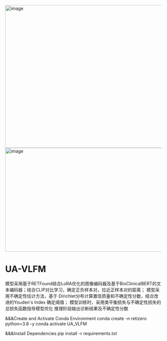 <img width="814" height="458" alt="image" src="https://github.com/user-attachments/assets/2fb2fbb9-43aa-4214-8d35-505d21b75ee1" />
<img width="813" height="333" alt="image" src="https://github.com/user-attachments/assets/4b0f89ec-5980-499f-9308-9d625bc45fae" />


# UA-VLFM




模型采用基于RETFound结合LoRA优化的图像编码器及基于BioClinicalBERT的文本编码器；结合CLIP对比学习，确定正负样本对，拉近正样本对的距离；
模型采用不确定性估计方法，基于 Dirichlet分布计算置信质量和不确定性分数，结合改进的Youden's Index 确定阈值；
模型训练时，采用类平衡损失与不确定性损失的总损失函数指导模型优化
推理阶段输出诊断结果及不确定性分数



&&&Create and Activate Conda Environment
conda create -n retizero python=3.8 -y
conda activate UA_VLFM

&&&Install Dependencies
pip install -r requirements.txt
